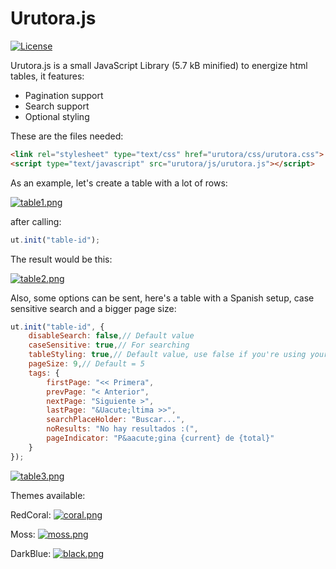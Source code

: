 # Urutora.js

[![License](http://img.shields.io/:license-MIT-blue.svg)](http://doge.mit-license.org)

Urutora.js is a small JavaScript Library (5.7 kB minified) to energize html tables, it features:

* Pagination support
* Search support
* Optional styling

These are the files needed:

```html
<link rel="stylesheet" type="text/css" href="urutora/css/urutora.css">
<script type="text/javascript" src="urutora/js/urutora.js"></script>
```

As an example, let's create a table with a lot of rows:

[![table1.png](https://s12.postimg.org/ehsjoupdp/table1.png)](https://postimg.org/image/71ta321o9/)

after calling:

```javascript
ut.init("table-id");
```

The result would be this:

[![table2.png](https://s10.postimg.org/8n3lky8fd/table2.png)](https://postimg.org/image/5g921bnz9/)

Also, some options can be sent, here's a table with a Spanish setup, case sensitive search and a bigger page size:

```javascript
ut.init("table-id", {
    disableSearch: false,// Default value
    caseSensitive: true,// For searching
    tableStyling: true,// Default value, use false if you're using your own style
    pageSize: 9,// Default = 5
    tags: {
        firstPage: "<< Primera",
        prevPage: "< Anterior",
        nextPage: "Siguiente >",
        lastPage: "&Uacute;ltima >>",
        searchPlaceHolder: "Buscar...",
        noResults: "No hay resultados :(",
        pageIndicator: "P&aacute;gina {current} de {total}"
    }
});
```

[![table3.png](https://s21.postimg.org/opmfp1dpz/table3.png)](https://postimg.org/image/s98deugfn/)

Themes available:

RedCoral:
[![coral.png](https://s16.postimg.org/5tdg2thhh/coral.png)](https://postimg.org/image/qq9o7hfi9/)

Moss:
[![moss.png](https://s4.postimg.org/pw0qh7wct/moss.png)](https://postimg.org/image/z3syxx3ex/)

DarkBlue:
[![black.png](https://s10.postimg.org/5gsrpk18p/black.png)](https://postimg.org/image/d9jfhj77p/)
